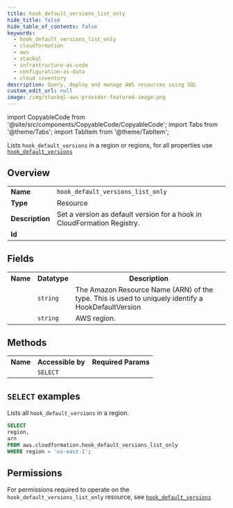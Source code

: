 ```yaml
---
title: hook_default_versions_list_only
hide_title: false
hide_table_of_contents: false
keywords:
  - hook_default_versions_list_only
  - cloudformation
  - aws
  - stackql
  - infrastructure-as-code
  - configuration-as-data
  - cloud inventory
description: Query, deploy and manage AWS resources using SQL
custom_edit_url: null
image: /img/stackql-aws-provider-featured-image.png
---
```


import CopyableCode from '@site/src/components/CopyableCode/CopyableCode';
import Tabs from '@theme/Tabs';
import TabItem from '@theme/TabItem';

Lists <code>hook_default_versions</code> in a region or regions, for all properties use <a href="/services/serviceName/hook_default_versions/"><code>hook_default_versions</code></a>

## Overview
<table>
<tbody>
<tr><td><b>Name</b></td><td><code>hook_default_versions_list_only</code></td></tr>
<tr><td><b>Type</b></td><td>Resource</td></tr>
<tr><td><b>Description</b></td><td>Set a version as default version for a hook in CloudFormation Registry.</td></tr>
<tr><td><b>Id</b></td><td><CopyableCode code="aws.cloudformation.hook_default_versions_list_only" /></td></tr>
</tbody>
</table>

## Fields
<table>
<tbody>
<tr><th>Name</th><th>Datatype</th><th>Description</th></tr><tr><td><CopyableCode code="arn" /></td><td><code>string</code></td><td>The Amazon Resource Name (ARN) of the type. This is used to uniquely identify a HookDefaultVersion</td></tr>
<tr><td><CopyableCode code="region" /></td><td><code>string</code></td><td>AWS region.</td></tr>
</tbody>
</table>

## Methods

<table>
<tbody>
  <tr>
    <th>Name</th>
    <th>Accessible by</th>
    <th>Required Params</th>
  </tr>
  <tr>
    <td><CopyableCode code="list_resources" /></td>
    <td><code>SELECT</code></td>
    <td><CopyableCode code="region" /></td>
  </tr>
</tbody>
</table>

## `SELECT` examples
Lists all <code>hook_default_versions</code> in a region.
```sql
SELECT
region,
arn
FROM aws.cloudformation.hook_default_versions_list_only
WHERE region = 'us-east-1';
```


## Permissions

For permissions required to operate on the <code>hook_default_versions_list_only</code> resource, see <a href="/services/cloudformation/hook_default_versions/#permissions"><code>hook_default_versions</code></a>

